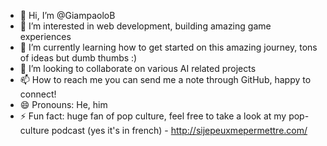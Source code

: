 - 👋 Hi, I’m @GiampaoloB
- 👀 I’m interested in web development, building amazing game experiences
- 🌱 I’m currently learning how to get started on this amazing journey, tons of ideas but dumb thumbs :)
- 💞️ I’m looking to collaborate on various AI related projects
- 📫 How to reach me you can send me a note through GitHub, happy to connect!
- 😄 Pronouns: He, him
- ⚡ Fun fact: huge fan of pop culture, feel free to take a look at my pop-culture podcast (yes it's in french) - http://sijepeuxmepermettre.com/

<!---
GiampaoloB/GiampaoloB is a ✨ special ✨ repository because its `README.md` (this file) appears on your GitHub profile.
You can click the Preview link to take a look at your changes.
--->
